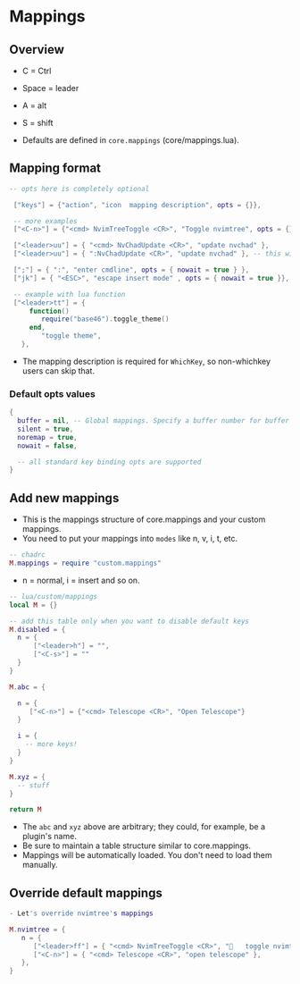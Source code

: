 # Mappings

## Overview

- C = Ctrl
- Space = leader
- A = alt
- S = shift

- Defaults are defined in `core.mappings` (core/mappings.lua). 

## Mapping format

```lua
-- opts here is completely optional

 ["keys"] = {"action", "icon  mapping description", opts = {}},

 -- more examples
 ["<C-n>"] = {"<cmd> NvimTreeToggle <CR>", "Toggle nvimtree", opts = {}},

 ["<leader>uu"] = { "<cmd> NvChadUpdate <CR>", "update nvchad" },
 ["<leader>uu"] = { ":NvChadUpdate <CR>", "update nvchad" }, -- this will work too, either use <cmd> or : before command

 [";"] = { ":", "enter cmdline", opts = { nowait = true } },
 ["jk"] = { "<ESC>", "escape insert mode" , opts = { nowait = true }},

 -- example with lua function
 ["<leader>tt"] = {
     function()
        require("base46").toggle_theme()
     end,
        "toggle theme",
   },
```

- The mapping description is required for `WhichKey`, so non-whichkey users can skip that.

### Default opts values

```lua
{
  buffer = nil, -- Global mappings. Specify a buffer number for buffer local mappings
  silent = true, 
  noremap = true,
  nowait = false,

  -- all standard key binding opts are supported 
}
```

## Add new mappings

- This is the mappings structure of core.mappings and your custom mappings.
- You need to put your mappings into `modes` like n, v, i, t, etc.
```lua
-- chadrc
M.mappings = require "custom.mappings"
```

- n = normal, i = insert and so on.

```lua
-- lua/custom/mappings 
local M = {}

-- add this table only when you want to disable default keys
M.disabled = {
  n = {
      ["<leader>h"] = "",
      ["<C-s>"] = ""
  }
}

M.abc = {

  n = {
     ["<C-n>"] = {"<cmd> Telescope <CR>", "Open Telescope"}
  }

  i = {
    -- more keys!
  }
}

M.xyz = {
  -- stuff
}

return M
```

- The `abc` and `xyz` above are arbitrary; they could, for example, be a plugin's name.
- Be sure to maintain a table structure similar to core.mappings.
- Mappings will be automatically loaded. You don't need to load them manually.

## Override default mappings

```lua
- Let's override nvimtree's mappings

M.nvimtree = {
   n = {
      ["<leader>ff"] = { "<cmd> NvimTreeToggle <CR>", "   toggle nvimtree" },
      ["<C-n>"] = { "<cmd> Telescope <CR>", "open telescope" },
   },
}
```
